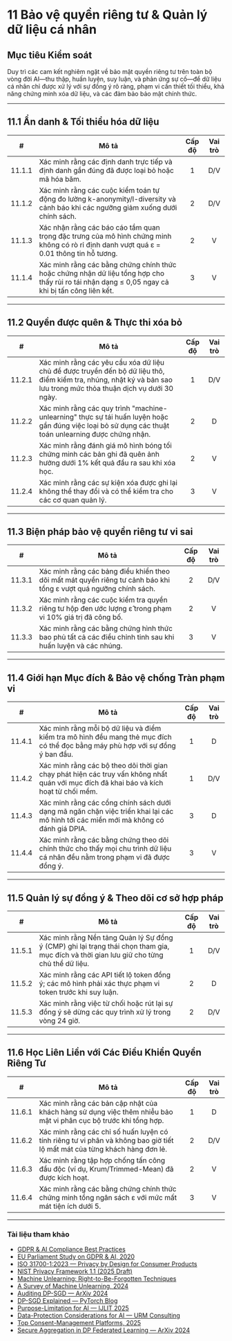 # 11 Bảo vệ quyền riêng tư & Quản lý dữ liệu cá nhân

## Mục tiêu Kiểm soát

Duy trì các cam kết nghiêm ngặt về bảo mật quyền riêng tư trên toàn bộ vòng đời AI—thu thập, huấn luyện, suy luận, và phản ứng sự cố—để dữ liệu cá nhân chỉ được xử lý với sự đồng ý rõ ràng, phạm vi cần thiết tối thiểu, khả năng chứng minh xóa dữ liệu, và các đảm bảo bảo mật chính thức.

---

## 11.1 Ẩn danh & Tối thiểu hóa dữ liệu

|   #    | Mô tả                                                                                                                                           | Cấp độ | Vai trò |
| :----: | ----------------------------------------------------------------------------------------------------------------------------------------------- | :----: | :-----: |
| 11.1.1 | Xác minh rằng các định danh trực tiếp và định danh gần đúng đã được loại bỏ hoặc mã hóa băm.                                                    |   1    |   D/V   |
| 11.1.2 | Xác minh rằng các cuộc kiểm toán tự động đo lường k-anonymity/l-diversity và cảnh báo khi các ngưỡng giảm xuống dưới chính sách.                |   2    |   D/V   |
| 11.1.3 | Xác nhận rằng các báo cáo tầm quan trọng đặc trưng của mô hình chứng minh không có rò rỉ định danh vượt quá ε = 0.01 thông tin hỗ tương.        |   2    |    V    |
| 11.1.4 | Xác minh rằng các bằng chứng chính thức hoặc chứng nhận dữ liệu tổng hợp cho thấy rủi ro tái nhận dạng ≤ 0,05 ngay cả khi bị tấn công liên kết. |   3    |    V    |

---

## 11.2 Quyền được quên & Thực thi xóa bỏ

|   #    | Mô tả                                                                                                                                                                | Cấp độ | Vai trò |
| :----: | -------------------------------------------------------------------------------------------------------------------------------------------------------------------- | :----: | :-----: |
| 11.2.1 | Xác minh rằng các yêu cầu xóa dữ liệu chủ đề được truyền đến bộ dữ liệu thô, điểm kiểm tra, nhúng, nhật ký và bản sao lưu trong mức thỏa thuận dịch vụ dưới 30 ngày. |   1    |   D/V   |
| 11.2.2 | Xác minh rằng các quy trình "machine-unlearning" thực sự tái huấn luyện hoặc gần đúng việc loại bỏ sử dụng các thuật toán unlearning được chứng nhận.                |   2    |    D    |
| 11.2.3 | Xác minh rằng đánh giá mô hình bóng tối chứng minh các bản ghi đã quên ảnh hưởng dưới 1% kết quả đầu ra sau khi xóa học.                                             |   2    |    V    |
| 11.2.4 | Xác minh rằng các sự kiện xóa được ghi lại không thể thay đổi và có thể kiểm tra cho các cơ quan quản lý.                                                            |   3    |    V    |

---

## 11.3 Biện pháp bảo vệ quyền riêng tư vi sai

|   #    | Mô tả                                                                                                             | Cấp độ | Vai trò |
| :----: | ----------------------------------------------------------------------------------------------------------------- | :----: | :-----: |
| 11.3.1 | Xác minh rằng các bảng điều khiển theo dõi mất mát quyền riêng tư cảnh báo khi tổng ε vượt quá ngưỡng chính sách. |   2    |   D/V   |
| 11.3.2 | Xác minh rằng các cuộc kiểm tra quyền riêng tư hộp đen ước lượng ε̂ trong phạm vi 10% giá trị đã công bố.         |   2    |    V    |
| 11.3.3 | Xác minh rằng các bằng chứng hình thức bao phủ tất cả các điều chỉnh tinh sau khi huấn luyện và các nhúng.        |   3    |    V    |

---

## 11.4 Giới hạn Mục đích & Bảo vệ chống Tràn phạm vi

|   #    | Mô tả                                                                                                                                  | Cấp độ | Vai trò |
| :----: | -------------------------------------------------------------------------------------------------------------------------------------- | :----: | :-----: |
| 11.4.1 | Xác minh rằng mỗi bộ dữ liệu và điểm kiểm tra mô hình đều mang thẻ mục đích có thể đọc bằng máy phù hợp với sự đồng ý ban đầu.         |   1    |    D    |
| 11.4.2 | Xác minh rằng các bộ theo dõi thời gian chạy phát hiện các truy vấn không nhất quán với mục đích đã khai báo và kích hoạt từ chối mềm. |   1    |   D/V   |
| 11.4.3 | Xác minh rằng các cổng chính sách dưới dạng mã ngăn chặn việc triển khai lại các mô hình tới các miền mới mà không có đánh giá DPIA.   |   3    |    D    |
| 11.4.4 | Xác minh rằng các bằng chứng theo dõi chính thức cho thấy mọi chu trình dữ liệu cá nhân đều nằm trong phạm vi đã được đồng ý.          |   3    |    V    |

---

## 11.5 Quản lý sự đồng ý & Theo dõi cơ sở hợp pháp

|   #    | Mô tả                                                                                                                                    | Cấp độ | Vai trò |
| :----: | ---------------------------------------------------------------------------------------------------------------------------------------- | :----: | :-----: |
| 11.5.1 | Xác minh rằng Nền tảng Quản lý Sự đồng ý (CMP) ghi lại trạng thái chọn tham gia, mục đích và thời gian lưu giữ cho từng chủ thể dữ liệu. |   1    |   D/V   |
| 11.5.2 | Xác minh rằng các API tiết lộ token đồng ý; các mô hình phải xác thực phạm vi token trước khi suy luận.                                  |   2    |    D    |
| 11.5.3 | Xác minh rằng việc từ chối hoặc rút lại sự đồng ý sẽ dừng các quy trình xử lý trong vòng 24 giờ.                                         |   2    |   D/V   |

---

## 11.6 Học Liên Liền với Các Điều Khiển Quyền Riêng Tư

|   #    | Mô tả                                                                                                                     | Cấp độ | Vai trò |
| :----: | ------------------------------------------------------------------------------------------------------------------------- | :----: | :-----: |
| 11.6.1 | Xác minh rằng các bản cập nhật của khách hàng sử dụng việc thêm nhiễu bảo mật vi phân cục bộ trước khi tổng hợp.          |   1    |    D    |
| 11.6.2 | Xác minh rằng các chỉ số huấn luyện có tính riêng tư vi phân và không bao giờ tiết lộ mất mát của từng khách hàng đơn lẻ. |   2    |   D/V   |
| 11.6.3 | Xác minh rằng tập hợp chống tấn công đầu độc (ví dụ, Krum/Trimmed-Mean) đã được kích hoạt.                                |   2    |    V    |
| 11.6.4 | Xác minh rằng các bằng chứng chính thức chứng minh tổng ngân sách ε với mức mất mát tiện ích dưới 5.                      |   3    |    V    |

---

### Tài liệu tham khảo

* [GDPR & AI Compliance Best Practices](https://www.exabeam.com/explainers/gdpr-compliance/the-intersection-of-gdpr-and-ai-and-6-compliance-best-practices/)
* [EU Parliament Study on GDPR & AI, 2020](https://www.europarl.europa.eu/RegData/etudes/STUD/2020/641530/EPRS_STU%282020%29641530_EN.pdf)
* [ISO 31700-1:2023 — Privacy by Design for Consumer Products](https://www.iso.org/standard/84977.html)
* [NIST Privacy Framework 1.1 (2025 Draft)](https://www.nist.gov/privacy-framework)
* [Machine Unlearning: Right-to-Be-Forgotten Techniques](https://www.kaggle.com/code/tamlhp/machine-unlearning-the-right-to-be-forgotten)
* [A Survey of Machine Unlearning, 2024](https://arxiv.org/html/2209.02299v6)
* [Auditing DP-SGD — ArXiv 2024](https://arxiv.org/html/2405.14106v4)
* [DP-SGD Explained — PyTorch Blog](https://medium.com/pytorch/differential-privacy-series-part-1-dp-sgd-algorithm-explained-12512c3959a3)
* [Purpose-Limitation for AI — IJLIT 2025](https://academic.oup.com/ijlit/article/doi/10.1093/ijlit/eaaf003/8121663)
* [Data-Protection Considerations for AI — URM Consulting](https://www.urmconsulting.com/blog/data-protection-considerations-for-artificial-intelligence-ai)
* [Top Consent-Management Platforms, 2025](https://www.enzuzo.com/blog/best-consent-management-platforms)
* [Secure Aggregation in DP Federated Learning — ArXiv 2024](https://arxiv.org/abs/2407.19286)

